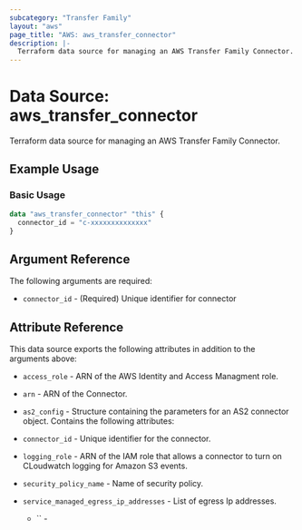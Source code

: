 ```yaml
---
subcategory: "Transfer Family"
layout: "aws"
page_title: "AWS: aws_transfer_connector"
description: |-
  Terraform data source for managing an AWS Transfer Family Connector.
---
```

<!---
TIP: A few guiding principles for writing documentation:
1. Use simple language while avoiding jargon and figures of speech.
2. Focus on brevity and clarity to keep a reader's attention.
3. Use active voice and present tense whenever you can.
4. Document your feature as it exists now; do not mention the future or past if you can help it.
5. Use accessible and inclusive language.
--->

# Data Source: aws_transfer_connector

Terraform data source for managing an AWS Transfer Family Connector.

## Example Usage

### Basic Usage

```terraform
data "aws_transfer_connector" "this" {
  connector_id = "c-xxxxxxxxxxxxxx"
}
```

## Argument Reference

The following arguments are required:

* `connector_id` - (Required) Unique identifier for connector


## Attribute Reference

This data source exports the following attributes in addition to the arguments above:

* `access_role` - ARN of the AWS Identity and Access Managment role.
* `arn` - ARN of the Connector. 
* `as2_config` - Structure containing the parameters for an AS2 connector object. Contains the following attributes:

  
* `connector_id` - Unique identifier for the connector.
* `logging_role` -  ARN of the IAM role that allows a connector to turn on CLoudwatch logging for Amazon S3 events.
* `security_policy_name` - Name of security policy.
* `service_managed_egress_ip_addresses` - List of egress Ip addresses.
  * `` -




